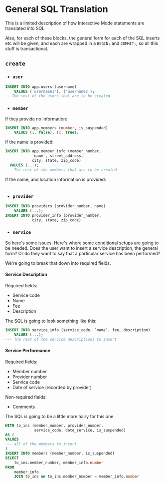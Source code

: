 # General SQL Translation

This is a limited description of how Interactive Mode statements
are translated into SQL.

Also, for each of these blocks, the general form for each of the
SQL inserts etc will be given, and each are wrapped in a ``BEGIN;`` 
and ``COMMIT;``, so all this stuff is transactional.
## `create`
- ### `user`
```sql
INSERT INTO app.users (username) 
    VALUES ('username1'), ('username2');
-- The rest of the users that are to be created
```
- ### `member`
If they provide no information:
```sql
INSERT INTO app.members (number, is_suspended)
    VALUES (1, false), (2, true);
```

If the name is provided:
```sql
INSERT INTO app.member_info (member_number, 
            `name`, street_address,
            city, state, zip_code)
  VALUES (...);
--- The rest of the members that are to be created
```
If the name, and location information is provided:
```sql

```
- ### `provider`
```sql
INSERT INTO providers (provider_number, name)
    VALUES (...);
INSERT INTO provider_info (provider_number,
            city, state, zip_code)
```
- ### `service`
So here's some issues. Here's where 
some conditional setups are going to be needed.
Does the user want to insert a service description,
the general form? Or do they want to say that a particular
service has been performed?

We're going to break that down into required fields.
#### Service Description
Required fields:
- Service code
- Name
- Fee
- Description

The SQL is going to look something like this:
```sql
INSERT INTO service_info (service_code, `name`, fee, description)
    VALUES (...);
--- The rest of the service descriptions to insert
```

#### Service Performance
Required fields:
- Member number
- Provider number
- Service code
- Date of service (recorded by provider)

Non-required fields:
- Comments

The SQL is going to be a little more hairy for this one.
```sql
WITH to_ins (member_number, provider_number,
             service_code, date_service, is_suspended)
AS (
VALUES 
--- all of the members to insert
)
INSERT INTO members (member_number, is_suspended)
SELECT
    to_ins.member_number, member_info.number
FROM
    member_info
    JOIN to_ins on to_ins.member_number = member_info.number
```
